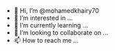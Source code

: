- 👋 Hi, I’m @mohamedkhairy70
- 👀 I’m interested in ...
- 🌱 I’m currently learning ...
- 💞️ I’m looking to collaborate on ...
- 📫 How to reach me ...

<!---
mohamedkhairy70/mohamedkhairy70 is a ✨ special ✨ repository because its `README.md` (this file) appears on your GitHub profile.
You can click the Preview link to take a look at your changes.
--->
